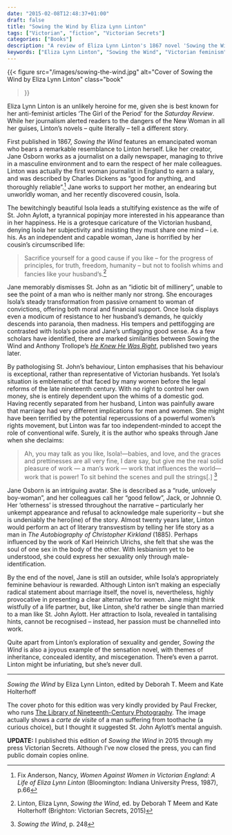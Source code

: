 ```yaml
---
date: "2015-02-08T12:48:37+01:00"
draft: false
title: "Sowing the Wind by Eliza Lynn Linton"
tags: ["Victorian", "fiction", "Victorian Secrets"]
categories: ["Books"]
description: "A review of Eliza Lynn Linton's 1867 novel 'Sowing the Wind,' featuring journalist Jane Osborn who challenges Victorian gender norms. Discover how this anti-feminist writer created a surprisingly progressive heroine in this sensation novel exploring sexuality and independence."
keywords: ["Eliza Lynn Linton", "Sowing the Wind", "Victorian feminism", "sensation novel", "gender identity", "women journalists", "Victorian marriage", "Jane Osborn"]
---
```


{{< figure
  src="/images/sowing-the-wind.jpg"
  alt="Cover of Sowing the Wind by Eliza Lynn Linton"
  class="book"
>}}

Eliza Lynn Linton is an unlikely heroine for me, given she is best known for her anti-feminist articles ‘The Girl of the Period’ for the _Saturday Review_. While her journalism alerted readers to the dangers of the New Woman in all her guises, Linton’s novels – quite literally – tell a different story.

First published in 1867, _Sowing the Wind_ features an emancipated woman who bears a remarkable resemblance to Linton herself. Like her creator, Jane Osborn works as a journalist on a daily newspaper, managing to thrive in a masculine environment and to earn the respect of her male colleagues. Linton was actually the first woman journalist in England to earn a salary, and was described by Charles Dickens as “good for anything, and thoroughly reliable”.[^1] Jane works to support her mother, an endearing but unworldly woman, and her recently discovered cousin, Isola.

The bewitchingly beautiful Isola leads a stultifying existence as the wife of St. John Aylott, a tyrannical popinjay more interested in his appearance than in her happiness. He is a grotesque caricature of the Victorian husband, denying Isola her subjectivity and insisting they must share one mind – i.e. his. As an independent and capable woman, Jane is horrified by her cousin’s circumscribed life:

>Sacrifice yourself for a good cause if you like – for the progress of principles, for truth, freedom, humanity – but not to foolish whims and fancies like your husband’s.[^2]

Jane memorably dismisses St. John as an “idiotic bit of millinery”, unable to see the point of a man who is neither manly nor strong. She encourages Isola’s steady transformation from passive ornament to woman of convictions, offering both moral and financial support. Once Isola displays even a modicum of resistance to her husband’s demands, he quickly descends into paranoia, then madness. His tempers and pettifogging are contrasted with Isola’s poise and Jane’s unflagging good sense. As a few scholars have identified, there are marked similarities between Sowing the Wind and Anthony Trollope’s [_He Knew He Was Right_](/posts/he-knew-he-was-right/), published two years later.

By pathologising St. John’s behaviour, Linton emphasises that his behaviour is exceptional, rather than representative of Victorian husbands. Yet Isola’s situation is emblematic of that faced by many women before the legal reforms of the late nineteenth century. With no right to control her own money, she is entirely dependent upon the whims of a domestic god. Having recently separated from her husband, Linton was painfully aware that marriage had very different implications for men and women. She might have been terrified by the potential repercussions of a powerful women’s rights movement, but Linton was far too independent-minded to accept the role of conventional wife. Surely, it is the author who speaks through Jane when she declaims:

>Ah, you may talk as you like, Isola!—babies, and love, and the graces and prettinesses are all very fine, I dare say, but give me the real solid pleasure of work — a man’s work — work that influences the world—work that is power! To sit behind the scenes and pull the strings\[.] [^3]

Jane Osborn is an intriguing avatar. She is described as a “rude, unlovely boy-woman”, and her colleagues call her “good fellow”, Jack, or Johnnie O. Her ‘otherness’ is stressed throughout the narrative – particularly her unkempt appearance and refusal to acknowledge male superiority – but she is undeniably the hero(ine) of the story. Almost twenty years later, Linton would perform an act of literary transvestism by telling her life story as a man in _The Autobiography of Christopher Kirkland_ (1885). Perhaps influenced by the work of Karl Heinrich Ulrichs, she felt that she was the soul of one sex in the body of the other. With lesbianism yet to be understood, she could express her sexuality only through male-identification.

By the end of the novel, Jane is still an outsider, while Isola’s appropriately feminine behaviour is rewarded. Although Linton isn’t making an especially radical statement about marriage itself, the novel is, nevertheless, highly provocative in presenting a clear alternative for women. Jane might think wistfully of a life partner, but, like Linton, she’d rather be single than married to a man like St. John Aylott. Her attraction to Isola, revealed in tantalising hints, cannot be recognised – instead, her passion must be channelled into work.

Quite apart from Linton’s exploration of sexuality and gender, _Sowing the Wind_ is also a joyous example of the sensation novel, with themes of inheritance, concealed identity, and miscegenation. There’s even a parrot. Linton might be infuriating, but she’s never dull.

---

_Sowing the Wind_ by Eliza Lynn Linton, edited by Deborah T. Meem and Kate Holterhoff

The cover photo for this edition was very kindly provided by Paul Frecker, who runs [The Library of Nineteenth-Century Photography](http://19thcenturyphotos.com). The image actually shows a _carte de visite_ of a man suffering from toothache (a curious choice), but I thought it suggested St. John Aylott’s mental anguish.

**UPDATE:** I published this edition of _Sowing the Wind_ in 2015 through my press Victorian Secrets. Although I’ve now closed the press, you can find public domain copies online.

[^1]: Fix Anderson, Nancy, _Women Against Women in Victorian England: A Life of Eliza Lynn Linton_ (Bloomington: Indiana University Press, 1987), p.66
[^2]: Linton, Eliza Lynn, _Sowing the Wind_, ed. by Deborah T Meem and Kate Holterhoff (Brighton: Victorian Secrets, 2015)
[^3]: _Sowing the Wind_, p. 248